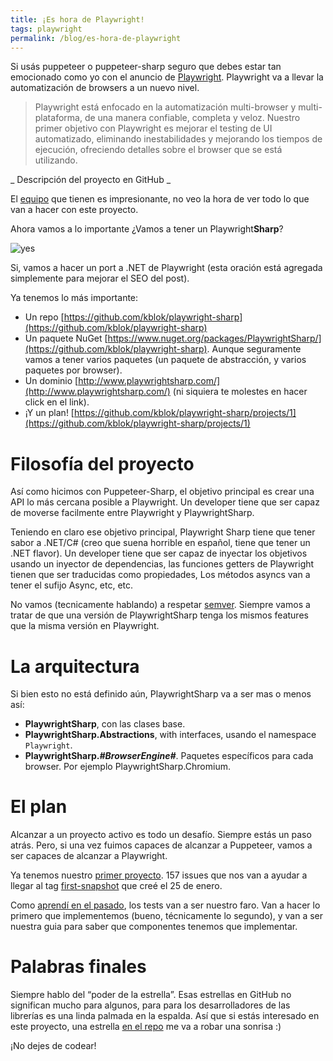 ```yaml
---
title: ¡Es hora de Playwright!
tags: playwright
permalink: /blog/es-hora-de-playwright
---
```


Si usás puppeteer o puppeteer-sharp seguro que debes estar tan emocionado como yo con el anuncio de [Playwright](https://github.com/microsoft/playwright). Playwright va a llevar la automatización de browsers a un nuevo nivel.

> Playwright está enfocado en la automatización multi-browser y multi-plataforma, de una manera confiable, completa y veloz. Nuestro primer objetivo con Playwright es mejorar el testing de UI automatizado, eliminando inestabilidades y mejorando los tiempos de ejecución, ofreciendo detalles sobre el browser que se está utilizando.

_ Descripción del proyecto en GitHub _

El [equipo](https://github.com/microsoft/playwright/graphs/contributors) que tienen es impresionante, no veo la hora de ver todo lo que van a hacer con este proyecto.

Ahora vamos a lo importante ¿Vamos a tener un Playwright**Sharp**?

![yes](https://media2.giphy.com/media/10Jpr9KSaXLchW/giphy.gif?cid=790b7611f42ab6c5c6cf35c80cf2a14aff294637a1a6ef38&rid=giphy.gif)

Si, vamos a hacer un port a .NET de Playwright (esta oración está agregada simplemente para mejorar el SEO del post).

Ya tenemos lo más importante:

 * Un repo [https://github.com/kblok/playwright-sharp](https://github.com/kblok/playwright-sharp)
 * Un paquete NuGet [https://www.nuget.org/packages/PlaywrightSharp/](https://github.com/kblok/playwright-sharp). Aunque seguramente vamos a tener varios paquetes (un paquete de abstracción, y varios paquetes por browser).
 * Un dominio [http://www.playwrightsharp.com/](http://www.playwrightsharp.com/) (ni siquiera te molestes en hacer click en el link).
 * ¡Y un plan! [https://github.com/kblok/playwright-sharp/projects/1](https://github.com/kblok/playwright-sharp/projects/1)

# Filosofía del proyecto

Así como hicimos con Puppeteer-Sharp, el objetivo principal es crear una API lo más cercana posible a Playwright. Un developer tiene que ser capaz de moverse facilmente entre Playwright y PlaywrightSharp.

Teniendo en claro ese objetivo principal, Playwright Sharp tiene que tener sabor a .NET/C# (creo que suena horrible en español, tiene que tener un .NET flavor). Un developer tiene que ser capaz de inyectar los objetivos usando un inyector de dependencias, las funciones getters de Playwright tienen que ser traducidas como propiedades, Los métodos asyncs van a tener el sufijo Async, etc, etc.

No vamos (tecnicamente hablando) a respetar [semver](https://semver.org/). Siempre vamos a tratar de que una versión de PlaywrightSharp tenga los mismos features que la misma versión en Playwright.

# La arquitectura

Si bien esto no está definido aún, PlaywrightSharp va a ser mas o menos así:

 * **PlaywrightSharp**, con las clases base. 
 * **PlaywrightSharp.Abstractions**, with interfaces, usando el namespace `Playwright`.
 * **PlaywrightSharp._#BrowserEngine#_**. Paquetes específicos para cada browser. Por ejemplo PlaywrightSharp.Chromium.

# El plan

Alcanzar a un proyecto activo es todo un desafío. Siempre estás un paso atrás. Pero, si una vez fuimos capaces de alcanzar a Puppeteer, vamos a ser capaces de alcanzar a Playwright.

Ya tenemos nuestro [primer proyecto](https://github.com/kblok/playwright-sharp/projects/1). 157 issues que nos van a ayudar a llegar al tag [first-snapshot](https://github.com/kblok/playwright/tree/first-snapshot) que creé el 25 de enero.

Como [aprendí en el pasado](http://www.hardkoded.com/blogs/how-to-start-an-oss-project), los tests van a ser nuestro faro. Van a hacer lo primero que implementemos (bueno, técnicamente lo segundo), y van a ser nuestra guia para saber que componentes tenemos que implementar.

# Palabras finales

Siempre hablo del “poder de la estrella”. Esas estrellas en GitHub no significan mucho para algunos, para para los desarrolladores de las librerías es una linda palmada en la espalda. Así que si estás interesado en este proyecto, una estrella [en el repo](https://github.com/kblok/playwright-sharp) me va a robar una sonrisa :)

¡No dejes de codear!


